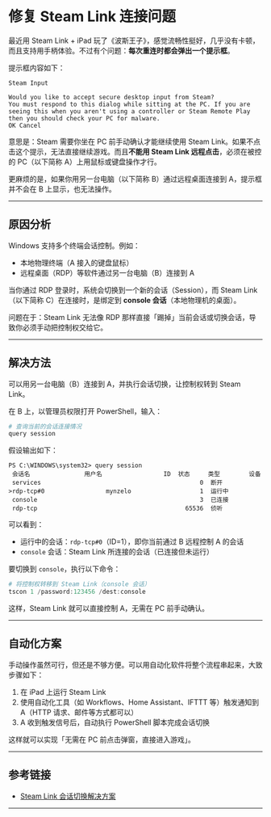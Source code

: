 # 修复 Steam Link 连接问题

最近用 Steam Link + iPad 玩了《波斯王子》，感觉流畅性挺好，几乎没有卡顿，而且支持用手柄体验。不过有个问题：**每次重连时都会弹出一个提示框**。

提示框内容如下：

```text
Steam Input

Would you like to accept secure desktop input from Steam?
You must respond to this dialog while sitting at the PC. If you are seeing this when you aren't using a controller or Steam Remote Play then you should check your PC for malware.
OK Cancel
```

意思是：Steam 需要你坐在 PC 前手动确认才能继续使用 Steam Link。如果不点击这个提示，无法直接继续游戏。而且**不能用 Steam Link 远程点击**，必须在被控的 PC（以下简称 A）上用鼠标或键盘操作才行。

更麻烦的是，如果你用另一台电脑（以下简称 B）通过远程桌面连接到 A，提示框并不会在 B 上显示，也无法操作。

---

## 原因分析

Windows 支持多个终端会话控制。例如：

- 本地物理终端（A 接入的键盘鼠标）
- 远程桌面（RDP）等软件通过另一台电脑（B）连接到 A

当你通过 RDP 登录时，系统会切换到一个新的会话（Session），而 Steam Link（以下简称 C）在连接时，是绑定到 **console 会话**（本地物理机的桌面）。

问题在于：Steam Link 无法像 RDP 那样直接「踢掉」当前会话或切换会话，导致你必须手动把控制权交给它。

---

## 解决方法

可以用另一台电脑（B）连接到 A，并执行会话切换，让控制权转到 Steam Link。

在 B 上，以管理员权限打开 PowerShell，输入：

```powershell
# 查询当前的会话连接情况
query session
```

假设输出如下：

```text
PS C:\WINDOWS\system32> query session
 会话名               用户名                 ID  状态     类型        设备
 services                                            0  断开
>rdp-tcp#0                 mynzelo                   1  运行中
 console                                             3  已连接
 rdp-tcp                                         65536  侦听
```

可以看到：

- 运行中的会话：`rdp-tcp#0`（ID=1），即你当前通过 B 远程控制 A 的会话
- `console` 会话：Steam Link 所连接的会话（已连接但未运行）

要切换到 `console`，执行以下命令：

```powershell
# 将控制权转移到 Steam Link（console 会话）
tscon 1 /password:123456 /dest:console
```

这样，Steam Link 就可以直接控制 A，无需在 PC 前手动确认。

---

## 自动化方案

手动操作虽然可行，但还是不够方便。可以用自动化软件将整个流程串起来，大致步骤如下：

1. 在 iPad 上运行 Steam Link
2. 使用自动化工具（如 Workflows、Home Assistant、IFTTT 等）触发通知到 A（HTTP 请求、邮件等方式都可以）
3. A 收到触发信号后，自动执行 PowerShell 脚本完成会话切换

这样就可以实现「无需在 PC 前点击弹窗，直接进入游戏」。

---

## 参考链接

- [Steam Link 会话切换解决方案](https://johnlyu.com/2022/06/11/steam/)

---
